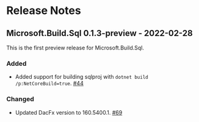 # Release Notes

## Microsoft.Build.Sql 0.1.3-preview - 2022-02-28

This is the first preview release for Microsoft.Build.Sql.

### Added
* Added support for building sqlproj with `dotnet build /p:NetCoreBuild=true`. [#44](https://github.com/microsoft/DacFx/pull/44)

### Changed
* Updated DacFx version to 160.5400.1. [#69](https://github.com/microsoft/DacFx/pull/69)
